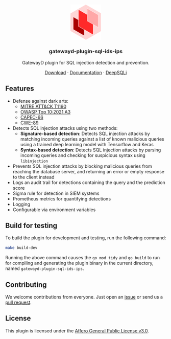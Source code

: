 <p align="center">
  <!-- <a href="https://gatewayd.io/docs/plugins/gatewayd-plugin-sql-ids-ips"> -->
    <picture>
      <img alt="gatewayd-plugin-sql-ids-ips-logo" src="https://github.com/gatewayd-io/gatewayd-plugin-sql-ids-ips/blob/main/assets/gatewayd-plugin-sql-ids-ips-logo.png" width="96" />
    </picture>
  <!-- </a> -->
  <h3 align="center">gatewayd-plugin-sql-ids-ips</h3>
  <p align="center">GatewayD plugin for SQL injection detection and prevention.</p>
</p>

<p align="center">
    <a href="https://github.com/gatewayd-io/gatewayd-plugin-sql-ids-ips/releases">Download</a> ·
    <a href="https://docs.gatewayd.io/plugins/gatewayd-plugin-sql-ids-ips">Documentation</a> ·
    <a href="https://github.com/gatewayd-io/DeepSQLi">DeepSQLi</a>
</p>

## Features

- Defense against dark arts:
  - [MITRE ATT&CK T1190](https://attack.mitre.org/techniques/T1190/)
  - [OWASP Top 10:2021 A3](https://owasp.org/Top10/A03_2021-Injection/)
  - [CAPEC-66](https://capec.mitre.org/data/definitions/66.html)
  - [CWE-89](https://cwe.mitre.org/data/definitions/89.html)
- Detects SQL injection attacks using two methods:
  - **Signature-based detection**: Detects SQL injection attacks by matching incoming queries against a list of known malicious queries using a trained deep learning model with Tensorflow and Keras
  - **Syntax-based detection**: Detects SQL injection attacks by parsing incoming queries and checking for suspicious syntax using `libinjection`
- Prevents SQL injection attacks by blocking malicious queries from reaching the database server, and returning an error or empty response to the client instead
- Logs an audit trail for detections containing the query and the prediction score
- Sigma rule for detection in SIEM systems
- Prometheus metrics for quantifying detections
- Logging
- Configurable via environment variables

## Build for testing

To build the plugin for development and testing, run the following command:

```bash
make build-dev
```

Running the above command causes the `go mod tidy` and `go build` to run for compiling and generating the plugin binary in the current directory, named `gatewayd-plugin-sql-ids-ips`.

<!--
## Sentry

This plugin uses [Sentry](https://sentry.io) for error tracking. Sentry can be configured using the `SENTRY_DSN` environment variable. If `SENTRY_DSN` is not set, Sentry will not be used. -->

## Contributing

We welcome contributions from everyone.<!-- Please read our [contributing guide](https://gatewayd-io.github.io/CONTIBUTING.md) for more details.--> Just open an [issue](https://github.com/gatewayd-io/gatewayd-plugin-sql-ids-ips/issues) or send us a [pull request](https://github.com/gatewayd-io/gatewayd-plugin-sql-ids-ips/pulls).

## License

This plugin is licensed under the [Affero General Public License v3.0](https://github.com/gatewayd-io/gatewayd-plugin-sql-ids-ips/blob/main/LICENSE).

